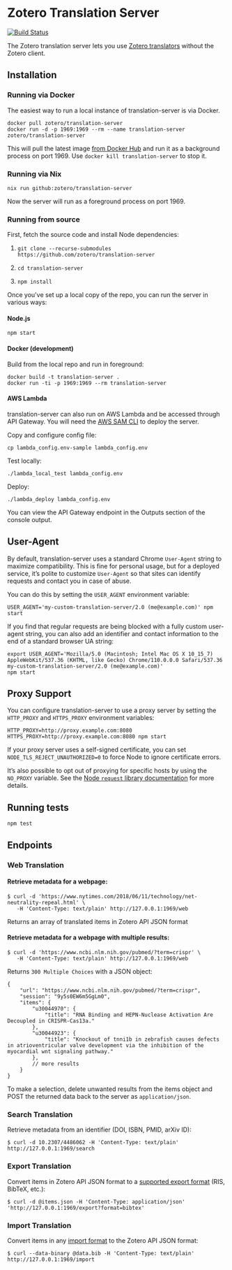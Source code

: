 # Zotero Translation Server

[![Build Status](https://img.shields.io/github/actions/workflow/status/zotero/translation-server/ci.yml?branch=master)](https://github.com/zotero/translation-server/actions)


The Zotero translation server lets you use [Zotero translators](https://www.zotero.org/support/translators) without the Zotero client.

## Installation

### Running via Docker

The easiest way to run a local instance of translation-server is via Docker.

```
docker pull zotero/translation-server
docker run -d -p 1969:1969 --rm --name translation-server zotero/translation-server
```

This will pull the latest image [from Docker Hub](https://registry.hub.docker.com/r/zotero/translation-server)
and run it as a background process on port 1969. Use `docker kill translation-server` to stop it.

### Running via Nix

```
nix run github:zotero/translation-server
```
Now the server will run as a foreground process on port 1969.

### Running from source

First, fetch the source code and install Node dependencies:

1. `git clone --recurse-submodules https://github.com/zotero/translation-server`

1. `cd translation-server`

1. `npm install`

Once you've set up a local copy of the repo, you can run the server in various ways:

#### Node.js

`npm start`

#### Docker (development)

Build from the local repo and run in foreground:

```
docker build -t translation-server .
docker run -ti -p 1969:1969 --rm translation-server
```

#### AWS Lambda

translation-server can also run on AWS Lambda and be accessed through API Gateway. You will need the [AWS SAM CLI](https://docs.aws.amazon.com/lambda/latest/dg/sam-cli-requirements.html) to deploy the server.

Copy and configure config file:
```
cp lambda_config.env-sample lambda_config.env
```

Test locally:
```
./lambda_local_test lambda_config.env
```

Deploy:
```
./lambda_deploy lambda_config.env
```

You can view the API Gateway endpoint in the Outputs section of the console output.

## User-Agent

By default, translation-server uses a standard Chrome `User-Agent` string to maximize compatibility. This is fine for personal usage, but for a deployed service, it’s polite to customize `User-Agent` so that sites can identify requests and contact you in case of abuse.

You can do this by setting the `USER_AGENT` environment variable:

`USER_AGENT='my-custom-translation-server/2.0 (me@example.com)' npm start`

If you find that regular requests are being blocked with a fully custom user-agent string, you can also add an identifier and contact information to the end of a standard browser UA string:

```
export USER_AGENT='Mozilla/5.0 (Macintosh; Intel Mac OS X 10_15_7) AppleWebKit/537.36 (KHTML, like Gecko) Chrome/110.0.0.0 Safari/537.36 my-custom-translation-server/2.0 (me@example.com)'
npm start
```

## Proxy Support

You can configure translation-server to use a proxy server by setting the `HTTP_PROXY` and `HTTPS_PROXY` environment variables:

`HTTP_PROXY=http://proxy.example.com:8080 HTTPS_PROXY=http://proxy.example.com:8080 npm start`

If your proxy server uses a self-signed certificate, you can set `NODE_TLS_REJECT_UNAUTHORIZED=0` to force Node to ignore certificate errors.

It’s also possible to opt out of proxying for specific hosts by using the `NO_PROXY` variable. See the [Node `request` library documentation](https://github.com/request/request#controlling-proxy-behaviour-using-environment-variables) for more details.

## Running tests

`npm test`

## Endpoints

### Web Translation

#### Retrieve metadata for a webpage:

```
$ curl -d 'https://www.nytimes.com/2018/06/11/technology/net-neutrality-repeal.html' \
   -H 'Content-Type: text/plain' http://127.0.0.1:1969/web
```

Returns an array of translated items in Zotero API JSON format

#### Retrieve metadata for a webpage with multiple results:

```
$ curl -d 'https://www.ncbi.nlm.nih.gov/pubmed/?term=crispr' \
   -H 'Content-Type: text/plain' http://127.0.0.1:1969/web
```

Returns `300 Multiple Choices` with a JSON object:

```
{
	"url": "https://www.ncbi.nlm.nih.gov/pubmed/?term=crispr",
	"session": "9y5s0EW6m5GgLm0",
	"items": {
		"u30044970": {
			"title": "RNA Binding and HEPN-Nuclease Activation Are Decoupled in CRISPR-Cas13a."
		},
		"u30044923": {
			"title": "Knockout of tnni1b in zebrafish causes defects in atrioventricular valve development via the inhibition of the myocardial wnt signaling pathway."
		},
		// more results
	}
}
```

To make a selection, delete unwanted results from the items object and POST the returned data back to the server as `application/json`.


### Search Translation

Retrieve metadata from an identifier (DOI, ISBN, PMID, arXiv ID):

```
$ curl -d 10.2307/4486062 -H 'Content-Type: text/plain' http://127.0.0.1:1969/search
```

### Export Translation

Convert items in Zotero API JSON format to a [supported export format](https://github.com/zotero/translation-server/blob/master/src/formats.js) (RIS, BibTeX, etc.):

```
$ curl -d @items.json -H 'Content-Type: application/json' 'http://127.0.0.1:1969/export?format=bibtex'
```

### Import Translation

Convert items in any [import format](https://www.zotero.org/support/kb/importing_standardized_formats)
to the Zotero API JSON format:

```
$ curl --data-binary @data.bib -H 'Content-Type: text/plain' http://127.0.0.1:1969/import
